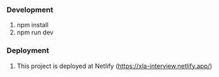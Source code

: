 ### Development
1. npm install
1. npm run dev


### Deployment
1. This project is deployed at Netlify (https://xla-interview.netlify.app/)